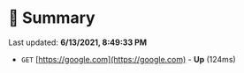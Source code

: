 # 📖 Summary
Last updated: **6/13/2021, 8:49:33 PM**

- `GET` [https://google.com](https://google.com) - **Up** (124ms)
